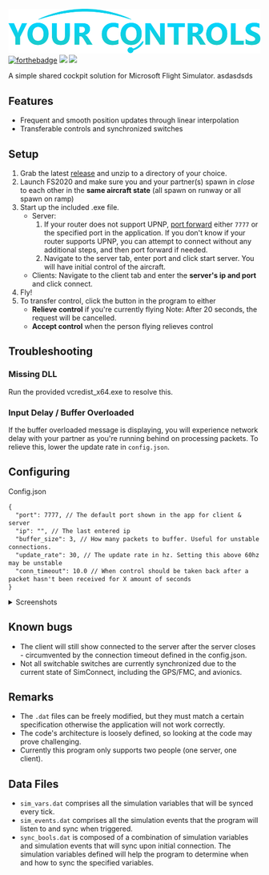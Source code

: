 ![](/assets/logo.png)
[![forthebadge](https://forthebadge.com/images/badges/built-with-love.svg)](https://forthebadge.com)
![](https://img.shields.io/github/v/tag/Sequal32/yourcontrol?label=release&style=for-the-badge) ![](https://img.shields.io/github/downloads/Sequal32/yourcontrol/total?style=for-the-badge)

A simple shared cockpit solution for Microsoft Flight Simulator.
asdasdsds
## Features
* Frequent and smooth position updates through linear interpolation
* Transferable controls and synchronized switches

## Setup
1. Grab the latest [release](https://github.com/Sequal32/yourcontrol/releases/latest) and unzip to a directory of your choice.
1. Launch FS2020 and make sure you and your partner(s) spawn in *close* to each other in the **same aircraft state** (all spawn on runway or all spawn on ramp)
2. Start up the included .exe file.
    * Server: 
      1. If your router does not support UPNP, [port forward](https://www.noip.com/support/knowledgebase/general-port-forwarding-guide/) either `7777` or the specified port in the application. If you don't know if your router supports UPNP, you can attempt to connect without any additional steps, and then port forward if needed.
      2. Navigate to the server tab, enter port and click start server. You will have initial control of the aircraft.
    * Clients: Navigate to the client tab and enter the **server's ip and port** and click connect.
3. Fly!
4. To transfer control, click the button in the program to either
   * **Relieve control** if you're currently flying 
    Note: After 20 seconds, the request will be cancelled.
   * **Accept control** when the person flying relieves control

## Troubleshooting
### Missing DLL
Run the provided vcredist_x64.exe to resolve this.

### Input Delay / Buffer Overloaded
If the buffer overloaded message is displaying, you will experience network delay with your partner as you're running behind on processing packets. To relieve this, lower the update rate in `config.json`.

## Configuring
Config.json
```
{
  "port": 7777, // The default port shown in the app for client & server
  "ip": "", // The last entered ip
  "buffer_size": 3, // How many packets to buffer. Useful for unstable connections.
  "update_rate": 30, // The update rate in hz. Setting this above 60hz may be unstable
  "conn_timeout": 10.0 // When control should be taken back after a packet hasn't been received for X amount of seconds
}
```

<details>
    <summary>Screenshots</summary>
    <img src="assets/app.png">
</details>

## Known bugs
* The client will still show connected to the server after the server closes - circumvented by the connection timeout defined in the config.json.
* Not all switchable switches are currently synchronized due to the current state of SimConnect, including the GPS/FMC, and avionics.

## Remarks
* The `.dat` files can be freely modified, but they must match a certain specification otherwise the application will not work correctly.
* The code's architecture is loosely defined, so looking at the code may prove challenging.
* Currently this program only supports two people (one server, one client).

## Data Files
* `sim_vars.dat` comprises all the simulation variables that will be synced every tick.
* `sim_events.dat` comprises all the simulation events that the program will listen to and sync when triggered.
* `sync_bools.dat` is composed of a combination of simulation variables and simulation events that will sync upon initial connection. The simulation variables defined will help the program to determine when and how to sync the specified variables.
